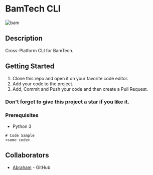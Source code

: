 # BamTech CLI

![bam](https://media.giphy.com/media/o9ggk5IMcYlKE/giphy.gif)
## Description

Cross-Platform CLI for BamTech.

## Getting Started

1. Clone this repo and open it on your favorite code editor.
2. Add your code to the project.
3. Add, Commit and Push your code and then create a Pull Request.

### Don't forget to give this project a star if you like it.

### Prerequisites

- Python 3

```
# Code Sample
<some code>
```

## Collaborators

* [Abraham](https://github.com/AbeTavarez/) - GitHub
